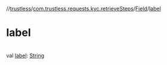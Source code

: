 //[trustless](../../../index.md)/[com.trustless.requests.kyc.retrieveSteps](../index.md)/[Field](index.md)/[label](label.md)

# label

\
val [label](label.md): [String](https://kotlinlang.org/api/latest/jvm/stdlib/kotlin/-string/index.html)
